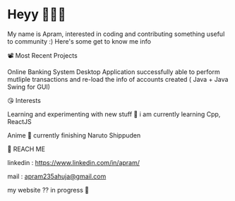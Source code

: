 # Heyy 👋👋👋

My name is Apram, interested in coding and contributing something useful to community :) Here's some get to know me info 

 📽  Most Recent Projects

Online Banking System Desktop Application successfully able to perform mutliple transactions and re-load the info of accounts created 
( Java + Java Swing for GUI)


😘 Interests

Learning and experimenting with new stuff 🧪 i am currently learning Cpp, ReactJS


Anime 🍃 currently finishing Naruto Shippuden 


💬 REACH ME

linkedin : https://www.linkedin.com/in/apram/ 

mail : apram235ahuja@gmail.com

my website ?? in progress 🚧





